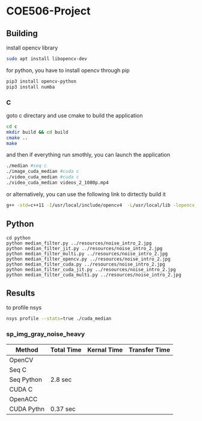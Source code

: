 # COE506-Project

## Building

install opencv library

```bash
sudo apt install libopencv-dev
```

for python, you have to install opencv through pip

```bash
pip3 install opencv-python
pip3 install numba

```

### C

goto c directary and use cmake to build the application

```bash
cd c
mkdir build && cd build
cmake ..
make
```

and then if everything run smothly, you can launch the application

```bash
./median #seq c
./image_cuda_median #cuda c
./video_cuda_median #cuda c
./video_cuda_median videos_2_1080p.mp4
```

or alternatively, you can use the following link to dirtectly build it

```bash
g++ -std=c++11 -I/usr/local/include/opencv4  -L/usr/local/lib -lopencv_core -lopencv_imgproc -lopencv_imgcodecs -lopencv_highgui median_filter.cpp -o median_filter
```

## Python

```
cd python
python median_filter.py ../resources/noise_intro_2.jpg
python median_filter_jit.py ../resources/noise_intro_2.jpg
python median_filter_multi.py ../resources/noise_intro_2.jpg
python median_filter_opencv.py ../resources/noise_intro_2.jpg
python median_filter_cuda.py ../resources/noise_intro_2.jpg
python median_filter_cuda_jit.py ../resources/noise_intro_2.jpg
python median_filter_cuda_multi.py ../resources/noise_intro_2.jpg
```

## Results

to profile nsys

```bash
nsys profile --stats=true ./cuda_median
```

### sp_img_gray_noise_heavy

| Method     | Total Time | Kernal Time | Transfer Time |
| ---------- | ---------- | ----------- | ------------- |
| OpenCV     |            |             |               |
| Seq C      |            |             |               |
| Seq Python | 2.8 sec    |             |               |
| CUDA C     |            |             |               |
| OpenACC    |            |             |               |
| CUDA Pythn | 0.37 sec   |             |               |
